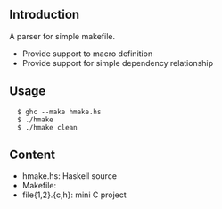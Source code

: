## Introduction
A parser for simple makefile.
- Provide support to macro definition
- Provide support for simple dependency relationship

## Usage

      $ ghc --make hmake.hs
      $ ./hmake 
      $ ./hmake clean

## Content
- hmake.hs: Haskell source
- Makefile: 
- file{1,2}.{c,h}: mini C project